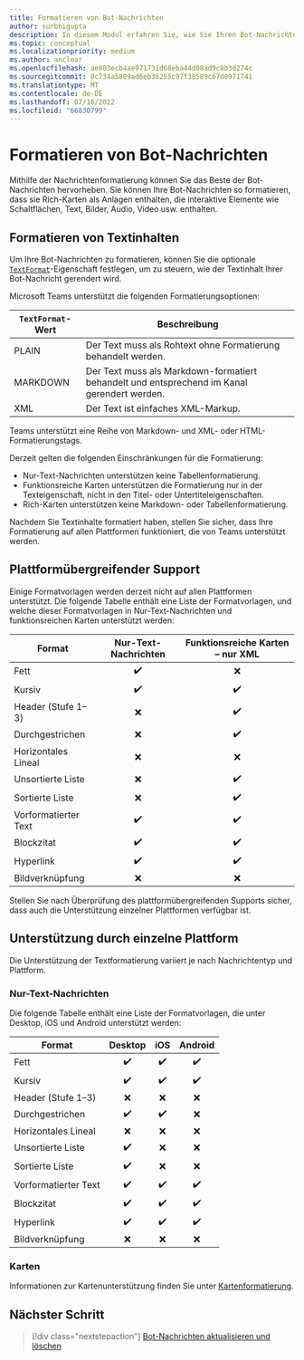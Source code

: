 ```yaml
---
title: Formatieren von Bot-Nachrichten
author: surbhigupta
description: In diesem Modul erfahren Sie, wie Sie Ihren Bot-Nachrichten umfangreiche Formatierungen und Formatvorlagen hinzufügen, z. B. durchgestrichene, sortierte und ungeordnete Liste, Link, Bildlink und mehr.
ms.topic: conceptual
ms.localizationpriority: medium
ms.author: anclear
ms.openlocfilehash: ae803ecb4ae971731d68eba44d08ad9c8b3d274c
ms.sourcegitcommit: 0c734a5809ad6eb36255c97f38589c67d0971741
ms.translationtype: MT
ms.contentlocale: de-DE
ms.lasthandoff: 07/16/2022
ms.locfileid: "66830799"
---
```

# <a name="format-your-bot-messages"></a>Formatieren von Bot-Nachrichten

Mithilfe der Nachrichtenformatierung können Sie das Beste der Bot-Nachrichten hervorheben. Sie können Ihre Bot-Nachrichten so formatieren, dass sie Rich-Karten als Anlagen enthalten, die interaktive Elemente wie Schaltflächen, Text, Bilder, Audio, Video usw. enthalten.

## <a name="format-text-content"></a>Formatieren von Textinhalten

Um Ihre Bot-Nachrichten zu formatieren, können Sie die optionale [`TextFormat`](/bot-framework/dotnet/bot-builder-dotnet-create-messages#customizing-a-message)-Eigenschaft festlegen, um zu steuern, wie der Textinhalt Ihrer Bot-Nachricht gerendert wird.

Microsoft Teams unterstützt die folgenden Formatierungsoptionen:

| `TextFormat`-Wert | Beschreibung |
| --- | --- |
| PLAIN | Der Text muss als Rohtext ohne Formatierung behandelt werden.|
| MARKDOWN | Der Text muss als Markdown-formatiert behandelt und entsprechend im Kanal gerendert werden. |
| XML | Der Text ist einfaches XML-Markup. |

Teams unterstützt eine Reihe von Markdown- und XML- oder HTML-Formatierungstags.

Derzeit gelten die folgenden Einschränkungen für die Formatierung:

* Nur-Text-Nachrichten unterstützen keine Tabellenformatierung.
* Funktionsreiche Karten unterstützen die Formatierung nur in der Texteigenschaft, nicht in den Titel- oder Untertiteleigenschaften.
* Rich-Karten unterstützen keine Markdown- oder Tabellenformatierung.

Nachdem Sie Textinhalte formatiert haben, stellen Sie sicher, dass Ihre Formatierung auf allen Plattformen funktioniert, die von Teams unterstützt werden.

## <a name="cross-platform-support"></a>Plattformübergreifender Support

Einige Formatvorlagen werden derzeit nicht auf allen Plattformen unterstützt. Die folgende Tabelle enthält eine Liste der Formatvorlagen, und welche dieser Formatvorlagen in Nur-Text-Nachrichten und funktionsreichen Karten unterstützt werden:

| Format                     | Nur-Text-Nachrichten | Funktionsreiche Karten – nur XML |
| ---                       | :---: | :---: |
| Fett                      | ✔️️ | ❌ |
| Kursiv                    | ✔️ | ✔️ |
| Header (Stufe 1&ndash;3) | ❌ | ✔️ |
| Durchgestrichen             | ❌ | ✔️ |
| Horizontales Lineal           | ❌ | ❌ |
| Unsortierte Liste            | ❌ | ✔️ |
| Sortierte Liste              | ❌ | ✔️ |
| Vorformatierter Text         | ✔️ | ✔️ |
| Blockzitat                | ✔️ | ✔️ |
| Hyperlink                 | ✔️ | ✔️ |
| Bildverknüpfung                | ❌ | ❌ |

Stellen Sie nach Überprüfung des plattformübergreifenden Supports sicher, dass auch die Unterstützung einzelner Plattformen verfügbar ist.

## <a name="support-by-individual-platform"></a>Unterstützung durch einzelne Plattform

Die Unterstützung der Textformatierung variiert je nach Nachrichtentyp und Plattform.

### <a name="text-only-messages"></a>Nur-Text-Nachrichten

Die folgende Tabelle enthält eine Liste der Formatvorlagen, die unter Desktop, iOS und Android unterstützt werden:

| Format                     | Desktop | iOS | Android |
| ---                       | :---: | :---: | :---: |
| Fett                      | ✔️ | ✔️ | ✔️ |
| Kursiv                    | ✔️ | ✔️ | ✔️ |
| Header (Stufe 1&ndash;3) | ❌ | ❌ | ❌ |
| Durchgestrichen             | ✔️ | ✔️ | ❌ |
| Horizontales Lineal           | ❌ | ❌ | ❌ |
| Unsortierte Liste            | ✔️ | ❌ | ❌ |
| Sortierte Liste              | ✔️ | ❌ | ❌ |
| Vorformatierter Text         | ✔️ | ✔️ | ✔️ |
| Blockzitat                | ✔️ | ✔️ | ✔️ |
| Hyperlink                 | ✔️ | ✔️ | ✔️ |
| Bildverknüpfung                | ❌ | ❌ | ❌ |

### <a name="cards"></a>Karten

Informationen zur Kartenunterstützung finden Sie unter [Kartenformatierung](~/task-modules-and-cards/cards/cards-format.md).

## <a name="next-step"></a>Nächster Schritt

> [!div class="nextstepaction"]
> [Bot-Nachrichten aktualisieren und löschen](~/bots/how-to/update-and-delete-bot-messages.md)
